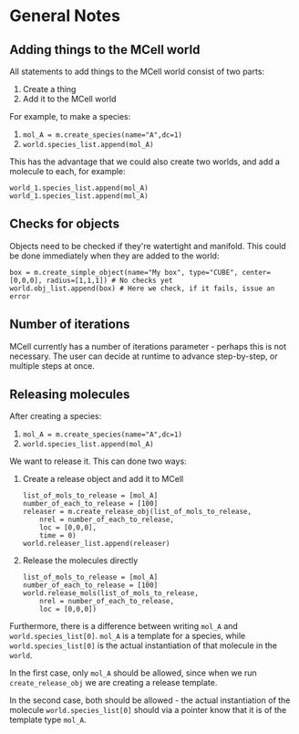 # General Notes

## Adding things to the MCell world

All statements to add things to the MCell world consist of two parts:

1. Create a thing
2. Add it to the MCell world

For example, to make a species:

1. `mol_A = m.create_species(name="A",dc=1)` 
2. `world.species_list.append(mol_A)`

This has the advantage that we could also create two worlds, and add a molecule to each, for example:
```
world_1.species_list.append(mol_A)
world_1.species_list.append(mol_A)
```

## Checks for objects

Objects need to be checked if they're watertight and manifold. This could be done immediately when they are added to the world:
```
box = m.create_simple_object(name="My box", type="CUBE", center=[0,0,0], radius=[1,1,1]) # No checks yet
world.obj_list.append(box) # Here we check, if it fails, issue an error
```

## Number of iterations

MCell currently has a number of iterations parameter - perhaps this is not necessary. The user can decide at runtime to advance step-by-step, or multiple steps at once.

## Releasing molecules

After creating a species:

1. `mol_A = m.create_species(name="A",dc=1)` 
2. `world.species_list.append(mol_A)`

We want to release it. This can done two ways:

1. Create a release object and add it to MCell

	```
	list_of_mols_to_release = [mol_A]
	number_of_each_to_release = [100]
	releaser = m.create_release_obj(list_of_mols_to_release,
		nrel = number_of_each_to_release,
		loc = [0,0,0],
		time = 0)
	world.releaser_list.append(releaser)
	```

2. Release the molecules directly

	```
	list_of_mols_to_release = [mol_A]
	number_of_each_to_release = [100]
	world.release_mols(list_of_mols_to_release,
		nrel = number_of_each_to_release,
		loc = [0,0,0])
	```

Furthermore, there is a difference between writing `mol_A` and `world.species_list[0]`. `mol_A` is a template for a species, while `world.species_list[0]` is the actual instantiation of that molecule in the `world`. 

In the first case, only `mol_A` should be allowed, since when we run `create_release_obj` we are creating a release template.

In the second case, both should be allowed - the actual instantiation of the molecule `world.species_list[0]` should via a pointer know that it is of the template type `mol_A`.